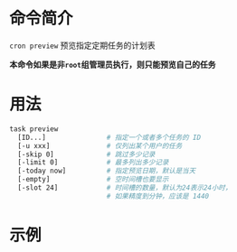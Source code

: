 # 命令简介 

`cron preview` 预览指定定期任务的计划表

**本命令如果是非`root`组管理员执行，则只能预览自己的任务**

# 用法

```bash
task preview
  [ID...]               # 指定一个或者多个任务的 ID
  [-u xxx]              # 仅列出某个用户的任务
  [-skip 0]             # 跳过多少记录
  [-limit 0]            # 最多列出多少记录
  [-today now]          # 指定预览日期，默认是当天
  [-empty]              # 空时间槽也要显示
  [-slot 24]            # 时间槽的数量，默认为24表示24小时，
                        # 如果精度到分钟，应该是 1440
```

# 示例

```bash
```